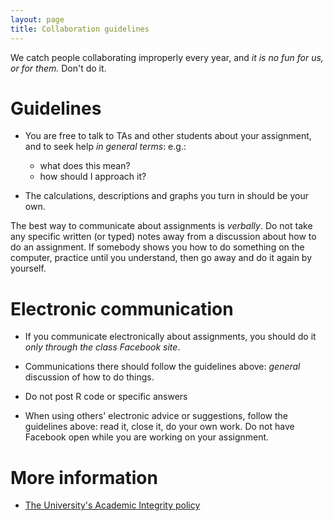 ```yaml
---
layout: page
title: Collaboration guidelines
---
```


We catch people collaborating improperly every year, and _it is no fun for us, or for them._ Don't do it.

# Guidelines 

* You are free to talk to TAs and other students about your assignment, and to seek help _in general terms_: e.g.:
	* what does this mean? 
	* how should I approach it?

* The calculations, descriptions and graphs you turn in should be your own. 

The best way to communicate about assignments is _verbally_.  Do not take any specific written (or typed) notes away from a discussion about how to do an assignment.  If somebody shows you how to do something on the computer, practice until you understand, then go away and do it again by yourself.

# Electronic communication 

* If you communicate electronically about assignments, you should do it _only through the class Facebook site_.

* Communications there should follow the guidelines above: _general_ discussion of how to do things.

* Do not post R code or specific answers

* When using others' electronic advice or suggestions, follow the guidelines above: read it, close it, do your own work. Do not have Facebook open while you are working on your assignment.

# More information 

* [The University's Academic Integrity policy](http://www.mcmaster.ca/policy/Students-AcademicStudies/AcademicIntegrity.pdf)

